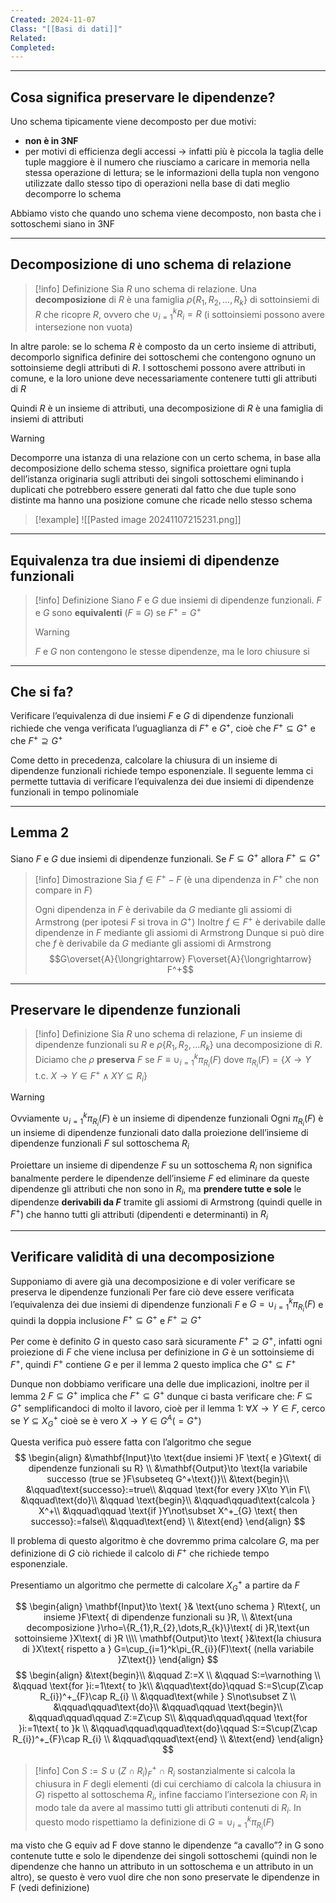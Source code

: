 ```yaml
---
Created: 2024-11-07
Class: "[[Basi di dati]]"
Related: 
Completed:
---
```

---
## Cosa significa preservare le dipendenze?
Uno schema tipicamente viene decomposto per due motivi:
- **non è in 3NF**
- per motivi di efficienza degli accessi → infatti più è piccola la taglia delle tuple maggiore è il numero che riusciamo a caricare in memoria nella stessa operazione di lettura; se le informazioni della tupla non vengono utilizzate dallo stesso tipo di operazioni nella base di dati meglio decomporre lo schema

Abbiamo visto che quando uno schema viene decomposto, non basta che i sottoschemi siano in 3NF

---
## Decomposizione di uno schema di relazione

>[!info] Definizione
>Sia $R$ uno schema di relazione. Una **decomposizione** di $R$ è una famiglia $\rho \{R_{1},R_{2},\dots,R_{k}\}$ di sottoinsiemi di $R$ che ricopre $R$, ovvero che $\cup_{i=1}^k R_{i}=R$ (i sottoinsiemi possono avere intersezione non vuota)

In altre parole: se lo schema $R$ è composto da un certo insieme di attributi, decomporlo significa definire dei sottoschemi che contengono ognuno un sottoinsieme degli attributi di $R$.
I sottoschemi possono avere attributi in comune, e la loro unione deve necessariamente contenere tutti gli attributi di $R$

Quindi $R$ è un insieme di attributi, una decomposizione di $R$ è una famiglia di insiemi di attributi

>[!warning]
>Decomporre una istanza di una relazione con un certo schema, in base alla decomposizione dello schema stesso, significa proiettare ogni tupla dell’istanza originaria sugli attributi dei singoli sottoschemi eliminando i duplicati che potrebbero essere generati dal fatto che due tuple sono distinte ma hanno una posizione comune che ricade nello stesso schema
>
>>[!example]
>>![[Pasted image 20241107215231.png]]

---
## Equivalenza tra due insiemi di dipendenze funzionali

>[!info] Definizione
>Siano $F$ e $G$ due insiemi di dipendenze funzionali. $F$ e $G$ sono **equivalenti** ($F\equiv G$) se $F^+=G^+$
>
>>[!warning]
>>$F$ e $G$ non contengono le stesse dipendenze, ma le loro chiusure si

---
## Che si fa?
Verificare l’equivalenza di due insiemi $F$ e $G$ di dipendenze funzionali richiede che venga verificata l’uguaglianza di $F^+$ e $G^+$, cioè che $F^+\subseteq G^+$ e che $F^+\supseteq G^+$

Come detto in precedenza, calcolare la chiusura di un insieme di dipendenze funzionali richiede tempo esponenziale. Il seguente lemma ci permette tuttavia di verificare l’equivalenza dei due insiemi di dipendenze funzionali in tempo polinomiale

---
## Lemma 2
Siano $F$ e $G$ due insiemi di dipendenze funzionali. Se $F\subseteq G^+$ allora $F^+\subseteq G^+$

>[!info] Dimostrazione
>Sia $f\in F^+ - F$ (è una dipendenza in $F^+$ che non compare in $F$)
>
>Ogni dipendenza in $F$ è derivabile da $G$ mediante gli assiomi di Armstrong (per ipotesi $F$ si trova in $G^+$)
>Inoltre $f\in F^+$ è derivabile dalle dipendenze in $F$ mediante gli assiomi di Armstrong
>Dunque si può dire che $f$ è derivabile da $G$ mediante gli assiomi di Armstrong
>$$G\overset{A}{\longrightarrow} F\overset{A}{\longrightarrow} F^+$$

---
## Preservare le dipendenze funzionali

>[!info] Definizione
>Sia $R$ uno schema di relazione, $F$ un insieme di dipendenze funzionali su $R$ e $\rho \{R_{1},R_{2},\dots R_{k}\}$ una decomposizione di $R$.
>Diciamo che $\rho$ **preserva** $F$ se $F\equiv \cup_{i=1}^k \pi_{R_{i}}(F)$ dove $\pi_{R_{i}}(F)=\{X\to Y \text{ t.c. }X\to Y \in F^+\land XY\subseteq R_{i}\}$

>[!warning]
>Ovviamente $\cup_{i=1}^k \pi_{R_{i}}(F)$ è un insieme di dipendenze funzionali 
>Ogni $\pi_{R_{i}}(F)$ è un insieme di dipendenze funzionali dato dalla proiezione dell’insieme di dipendenze funzionali $F$ sul sottoschema $R_{i}$
>
>Proiettare un insieme di dipendenze $F$ su un sottoschema $R_{i}$ non significa banalmente perdere le dipendenze dell’insieme $F$ ed eliminare da queste dipendenze gli attributi che non sono in $R_{i}$, ma **prendere tutte e sole** le dipendenze **derivabili da $F$** tramite gli assiomi di Armstrong (quindi quelle in $F^+$) che hanno tutti gli attributi (dipendenti e determinanti) in $R_{i}$

---
## Verificare validità di una decomposizione
Supponiamo di avere già una decomposizione e di voler verificare se preserva le dipendenze funzionali
Per fare ciò deve essere verificata l’equivalenza dei due insiemi di dipendenze funzionali $F$ e $G=\cup_{i=1}^k \pi_{R_{i}}(F)$ e quindi la doppia inclusione $F^+\subseteq G^+$ e $F^+\supseteq G^+$

Per come è definito $G$ in questo caso sarà sicuramente $F^+\supseteq G^+$, infatti ogni proiezione di $F$ che viene inclusa per definizione in $G$ è un sottoinsieme di $F^+$, quindi $F^+$ contiene $G$ e per il lemma 2 questo implica che $G^+\subseteq F^+$

Dunque non dobbiamo verificare una delle due implicazioni, inoltre per il lemma 2 $F\subseteq G^+$ implica che $F^+\subseteq G^+$ dunque ci basta verificare che: $F\subseteq G^+$ semplificandoci di molto il lavoro, cioè per il lemma 1: $\forall X\to Y\in F$, cerco se $Y\subseteq X^+_{G}$ cioè se è vero $X\to Y\in G^A(=G^+)$

Questa verifica può essere fatta con l’algoritmo che segue
$$
\begin{align}
&\mathbf{Input}\to \text{due insiemi }F \text{ e }G\text{ di dipendenze funzionali su R} \\
&\mathbf{Output}\to \text{la variabile successo (true se }F\subseteq G^+\text{)}\\
&\text{begin}\\
&\qquad\text{successo}:=true\\
&\qquad \text{for every }X\to Y\in F\\
&\qquad\text{do}\\
&\qquad \text{begin}\\
&\qquad\qquad\text{calcola } X^+\\
&\qquad\qquad \text{if }Y\not\subset X^+_{G} \text{ then successo}:=false\\
&\qquad\text{end} \\
&\text{end}
\end{align}
$$

Il problema di questo algoritmo è che dovremmo prima calcolare $G$, ma per definizione di $G$ ciò richiede il calcolo di $F^+$ che richiede tempo esponenziale.

Presentiamo un algoritmo che permette di calcolare $X^+_{G}$ a partire da $F$

$$
\begin{align}
\mathbf{Input}\to \text{ }& \text{uno schema } R\text{, un insieme }F\text{ di dipendenze funzionali su }R, \\
&\text{una decomposizione }\rho=\{R_{1},R_{2},\dots,R_{k}\}\text{ di }R,\text{un sottoinsieme }X\text{ di }R \\\\
\mathbf{Output}\to \text{ }&\text{la chiusura di }X\text{ rispetto a } G=\cup_{i=1}^k\pi_{R_{i}}(F)\text{ (nella variabile }Z\text{)}
\end{align}
$$
$$
\begin{align}
&\text{begin}\\
&\qquad Z:=X \\
&\qquad S:=\varnothing \\
&\qquad \text{for }i:=1\text{ to }k\\
&\qquad\text{do}\qquad S:=S\cup(Z\cap R_{i})^+_{F}\cap R_{i}  \\
&\qquad\text{while } S\not\subset Z \\
&\qquad\qquad\text{do}\\
&\qquad\qquad \text{begin}\\
&\qquad\qquad\qquad Z:=Z\cup S\\
&\qquad\qquad\qquad \text{for }i:=1\text{ to }k \\
&\qquad\qquad\qquad\text{do}\qquad S:=S\cup(Z\cap R_{i})^+_{F}\cap R_{i} \\
&\qquad\qquad\text{end} \\
&\text{end}
\end{align}
$$


>[!info]
>Con $S:=S\cup(Z\cap R_{i})^+_{F}\cap R_{i}$ sostanzialmente si calcola la chiusura in $F$ degli elementi (di cui cerchiamo di calcola la chiusura in $G$) rispetto al sottoschema $R_{i}$, infine facciamo l’intersezione con $R_{i}$ in modo tale da avere al massimo tutti gli attributi contenuti di $R_{i}$.
>In questo modo rispettiamo la definizione di $G=\cup_{i=1}^k\pi_{R_{i}}(F)$


ma visto che G equiv ad F dove stanno le dipendenze “a cavallo”?
in G sono contenute tutte e solo le dipendenze dei singoli sottoschemi (quindi non le dipendenze che hanno un attributo in un sottoschema e un attributo in un altro), se questo è vero vuol dire che non sono preservate le dipendenze in F (vedi definizione)


